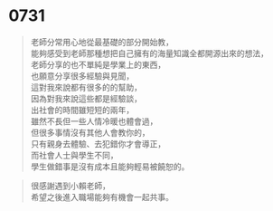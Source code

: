 # 0731
>老師分常用心地從最基礎的部分開始教，  
>能夠感受到老師那種想把自己擁有的海量知識全都開源出來的想法，  
>老師分享的也不單純是學業上的東西，  
>也願意分享很多經驗與見聞，  
>這對我來說都有很多的的幫助，  
>因為對我來說這些都是經驗談，  
>出社會的時間雖短短的兩年，  
>雖然不長但一些人情冷暖也體會過，   
>但很多事情沒有其他人會教你的，  
>只有親身去體驗、去犯錯你才會導正，  
>而社會人士與學生不同，  
>學生做錯事是沒有成本且能夠輕易被饒恕的。 

>很感謝遇到小賴老師，  
>希望之後進入職場能夠有機會一起共事。